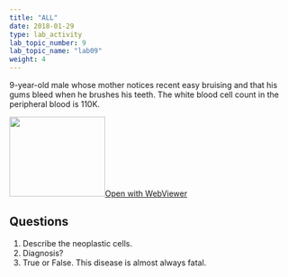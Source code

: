 ```yaml
---
title: "ALL"
date: 2018-01-29
type: lab_activity
lab_topic_number: 9
lab_topic_name: "lab09"
weight: 4
---
```

<div class="entrybody">
<p>9-year-old male whose mother notices recent easy bruising and that his gums bleed when he brushes his teeth. The white blood cell count in the peripheral blood is 110K.<br clear="all"></p>

<div class="thumbnail"><a href="http://virtualslides.cumc.columbia.edu/Heme%20Path%2004.svs/view.apml?" target="_blank"><img alt="" src="/assets/images/slide_hemepath4.jpg" width="170" height="142" class="mt-image-left"></a><a href="http://virtualslides.cumc.columbia.edu/Heme%20Path%2004.svs/view.apml?" target="_blank">Open with WebViewer</a></div>

<h2>Questions</h2>


<ol>
<li>Describe the neoplastic cells.</li>
<li> Diagnosis?</li>
<li>True or False. This disease is almost always fatal.</li>
</ol>


						
</div>
